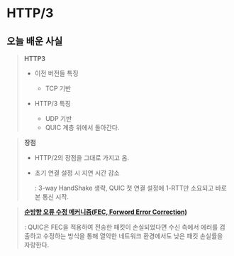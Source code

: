 # HTTP/3

## 오늘 배운 사실

> **HTTP3**
> 
> * 이전 버전들 특징
> 
>   - TCP 기반
> 
> * HTTP/3 특징
>
>   - UDP 기반
>   - QUIC 계층 위에서 돌아간다.

> **장점**
>
> - HTTP/2의 장점을 그대로 가지고 옴.
> - 초기 연결 설정 시 지연 시간 감소
> 
>      : 3-way HandShake 생략, QUIC 첫 연결 설정에 1-RTT만 소요되고 바로 본 통신 시작.

> [**순방향 오류 수정 메커니즘(FEC, Forword Error Correction)**](http://www.ktword.co.kr/test/view/view.php?m_temp1=693)
> 
> : QUIC은 FEC을 적용하여 전송한 패킷이 손실되었다면 수신 측에서 에러를 검출하고 수정하는 방식을 통해 열악한 네트워크 환경에서도 낮은 패킷 손실률을 자랑한다.